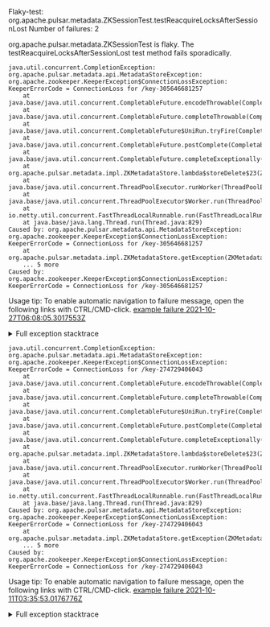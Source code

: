         
Flaky-test: org.apache.pulsar.metadata.ZKSessionTest.testReacquireLocksAfterSessionLost
Number of failures: 2

org.apache.pulsar.metadata.ZKSessionTest is flaky. The testReacquireLocksAfterSessionLost test method fails sporadically.

```
java.util.concurrent.CompletionException: org.apache.pulsar.metadata.api.MetadataStoreException: org.apache.zookeeper.KeeperException$ConnectionLossException: KeeperErrorCode = ConnectionLoss for /key-305646681257
	at java.base/java.util.concurrent.CompletableFuture.encodeThrowable(CompletableFuture.java:331)
	at java.base/java.util.concurrent.CompletableFuture.completeThrowable(CompletableFuture.java:346)
	at java.base/java.util.concurrent.CompletableFuture$UniRun.tryFire(CompletableFuture.java:777)
	at java.base/java.util.concurrent.CompletableFuture.postComplete(CompletableFuture.java:506)
	at java.base/java.util.concurrent.CompletableFuture.completeExceptionally(CompletableFuture.java:2088)
	at org.apache.pulsar.metadata.impl.ZKMetadataStore.lambda$storeDelete$23(ZKMetadataStore.java:312)
	at java.base/java.util.concurrent.ThreadPoolExecutor.runWorker(ThreadPoolExecutor.java:1128)
	at java.base/java.util.concurrent.ThreadPoolExecutor$Worker.run(ThreadPoolExecutor.java:628)
	at io.netty.util.concurrent.FastThreadLocalRunnable.run(FastThreadLocalRunnable.java:30)
	at java.base/java.lang.Thread.run(Thread.java:829)
Caused by: org.apache.pulsar.metadata.api.MetadataStoreException: org.apache.zookeeper.KeeperException$ConnectionLossException: KeeperErrorCode = ConnectionLoss for /key-305646681257
	at org.apache.pulsar.metadata.impl.ZKMetadataStore.getException(ZKMetadataStore.java:351)
	... 5 more
Caused by: org.apache.zookeeper.KeeperException$ConnectionLossException: KeeperErrorCode = ConnectionLoss for /key-305646681257
```

Usage tip: To enable automatic navigation to failure message, open the following links with CTRL/CMD-click.
[example failure 2021-10-27T06:08:05.3017553Z](https://github.com/apache/pulsar/runs/4018551001?check_suite_focus=true?check_suite_focus=true#step:8:1523)


<details>
<summary>Full exception stacktrace</summary>
<code><pre>
java.util.concurrent.CompletionException: org.apache.pulsar.metadata.api.MetadataStoreException: org.apache.zookeeper.KeeperException$ConnectionLossException: KeeperErrorCode = ConnectionLoss for /key-305646681257
	at java.base/java.util.concurrent.CompletableFuture.encodeThrowable(CompletableFuture.java:331)
	at java.base/java.util.concurrent.CompletableFuture.completeThrowable(CompletableFuture.java:346)
	at java.base/java.util.concurrent.CompletableFuture$UniRun.tryFire(CompletableFuture.java:777)
	at java.base/java.util.concurrent.CompletableFuture.postComplete(CompletableFuture.java:506)
	at java.base/java.util.concurrent.CompletableFuture.completeExceptionally(CompletableFuture.java:2088)
	at org.apache.pulsar.metadata.impl.ZKMetadataStore.lambda$storeDelete$23(ZKMetadataStore.java:312)
	at java.base/java.util.concurrent.ThreadPoolExecutor.runWorker(ThreadPoolExecutor.java:1128)
	at java.base/java.util.concurrent.ThreadPoolExecutor$Worker.run(ThreadPoolExecutor.java:628)
	at io.netty.util.concurrent.FastThreadLocalRunnable.run(FastThreadLocalRunnable.java:30)
	at java.base/java.lang.Thread.run(Thread.java:829)
Caused by: org.apache.pulsar.metadata.api.MetadataStoreException: org.apache.zookeeper.KeeperException$ConnectionLossException: KeeperErrorCode = ConnectionLoss for /key-305646681257
	at org.apache.pulsar.metadata.impl.ZKMetadataStore.getException(ZKMetadataStore.java:351)
	... 5 more
Caused by: org.apache.zookeeper.KeeperException$ConnectionLossException: KeeperErrorCode = ConnectionLoss for /key-305646681257
	at org.apache.zookeeper.KeeperException.create(KeeperException.java:102)
	at org.apache.zookeeper.KeeperException.create(KeeperException.java:54)
	at org.apache.pulsar.metadata.impl.ZKMetadataStore.getException(ZKMetadataStore.java:341)
	... 5 more

</pre></code>
</details>

```
java.util.concurrent.CompletionException: org.apache.pulsar.metadata.api.MetadataStoreException: org.apache.zookeeper.KeeperException$ConnectionLossException: KeeperErrorCode = ConnectionLoss for /key-274729406043
	at java.base/java.util.concurrent.CompletableFuture.encodeThrowable(CompletableFuture.java:331)
	at java.base/java.util.concurrent.CompletableFuture.completeThrowable(CompletableFuture.java:346)
	at java.base/java.util.concurrent.CompletableFuture$UniRun.tryFire(CompletableFuture.java:777)
	at java.base/java.util.concurrent.CompletableFuture.postComplete(CompletableFuture.java:506)
	at java.base/java.util.concurrent.CompletableFuture.completeExceptionally(CompletableFuture.java:2088)
	at org.apache.pulsar.metadata.impl.ZKMetadataStore.lambda$storeDelete$23(ZKMetadataStore.java:312)
	at java.base/java.util.concurrent.ThreadPoolExecutor.runWorker(ThreadPoolExecutor.java:1128)
	at java.base/java.util.concurrent.ThreadPoolExecutor$Worker.run(ThreadPoolExecutor.java:628)
	at io.netty.util.concurrent.FastThreadLocalRunnable.run(FastThreadLocalRunnable.java:30)
	at java.base/java.lang.Thread.run(Thread.java:829)
Caused by: org.apache.pulsar.metadata.api.MetadataStoreException: org.apache.zookeeper.KeeperException$ConnectionLossException: KeeperErrorCode = ConnectionLoss for /key-274729406043
	at org.apache.pulsar.metadata.impl.ZKMetadataStore.getException(ZKMetadataStore.java:351)
	... 5 more
Caused by: org.apache.zookeeper.KeeperException$ConnectionLossException: KeeperErrorCode = ConnectionLoss for /key-274729406043
```

Usage tip: To enable automatic navigation to failure message, open the following links with CTRL/CMD-click.
[example failure 2021-10-11T03:35:53.0176776Z](https://github.com/apache/pulsar/runs/3854969158?check_suite_focus=true?check_suite_focus=true#step:8:1432)


<details>
<summary>Full exception stacktrace</summary>
<code><pre>
java.util.concurrent.CompletionException: org.apache.pulsar.metadata.api.MetadataStoreException: org.apache.zookeeper.KeeperException$ConnectionLossException: KeeperErrorCode = ConnectionLoss for /key-274729406043
	at java.base/java.util.concurrent.CompletableFuture.encodeThrowable(CompletableFuture.java:331)
	at java.base/java.util.concurrent.CompletableFuture.completeThrowable(CompletableFuture.java:346)
	at java.base/java.util.concurrent.CompletableFuture$UniRun.tryFire(CompletableFuture.java:777)
	at java.base/java.util.concurrent.CompletableFuture.postComplete(CompletableFuture.java:506)
	at java.base/java.util.concurrent.CompletableFuture.completeExceptionally(CompletableFuture.java:2088)
	at org.apache.pulsar.metadata.impl.ZKMetadataStore.lambda$storeDelete$23(ZKMetadataStore.java:312)
	at java.base/java.util.concurrent.ThreadPoolExecutor.runWorker(ThreadPoolExecutor.java:1128)
	at java.base/java.util.concurrent.ThreadPoolExecutor$Worker.run(ThreadPoolExecutor.java:628)
	at io.netty.util.concurrent.FastThreadLocalRunnable.run(FastThreadLocalRunnable.java:30)
	at java.base/java.lang.Thread.run(Thread.java:829)
Caused by: org.apache.pulsar.metadata.api.MetadataStoreException: org.apache.zookeeper.KeeperException$ConnectionLossException: KeeperErrorCode = ConnectionLoss for /key-274729406043
	at org.apache.pulsar.metadata.impl.ZKMetadataStore.getException(ZKMetadataStore.java:351)
	... 5 more
Caused by: org.apache.zookeeper.KeeperException$ConnectionLossException: KeeperErrorCode = ConnectionLoss for /key-274729406043
	at org.apache.zookeeper.KeeperException.create(KeeperException.java:102)
	at org.apache.zookeeper.KeeperException.create(KeeperException.java:54)
	at org.apache.pulsar.metadata.impl.ZKMetadataStore.getException(ZKMetadataStore.java:341)
	... 5 more

</pre></code>
</details>

